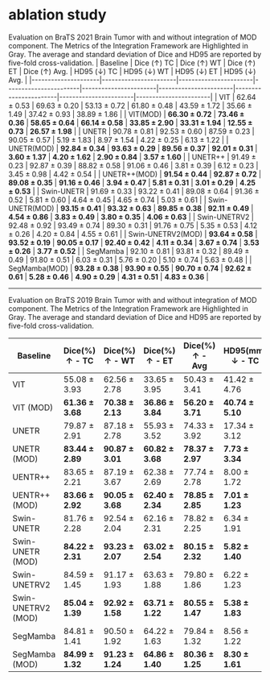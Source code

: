 # ablation study

Evaluation on BraTS 2021 Brain Tumor with and without integration of MOD component. The Metrics of the Integration Framework are Highlighted in Gray. The average and standard deviation of Dice and HD95 are reported by five-fold cross-validation.
| Baseline           | Dice (↑) TC           | Dice (↑) WT           | Dice (↑) ET           | Dice (↑) Avg.         | HD95 (↓) TC          | HD95 (↓) WT          | HD95 (↓) ET          | HD95 (↓) Avg.        |
|---------------------|-----------------------|-----------------------|-----------------------|-----------------------|-----------------------|-----------------------|-----------------------|-----------------------|
| VIT                | 62.64 ± 0.53         | 69.63 ± 0.20         | 53.13 ± 0.72         | 61.80 ± 0.48         | 43.59 ± 1.72         | 35.66 ± 1.49         | 37.42 ± 0.93         | 38.89 ± 1.86         |
| VIT(MOD)           | **66.30 ± 0.72**     | **73.46 ± 0.36**     | **58.65 ± 0.64**     | **66.14 ± 0.58**     | **33.85 ± 2.90**     | **33.31 ± 1.94**     | **12.55 ± 0.73**     | **26.57 ± 1.98**     |
| UNETR              | 90.78 ± 0.81         | 92.53 ± 0.60         | 87.59 ± 0.23         | 90.05 ± 0.57         | 5.19 ± 1.83          | 8.97 ± 1.54          | 4.22 ± 0.25          | 6.13 ± 1.22          |
| UNETR(MOD)         | **92.84 ± 0.34**     | **93.63 ± 0.29**     | **89.56 ± 0.37**     | **92.01 ± 0.31**     | **3.60 ± 1.37**      | **4.20 ± 1.62**      | **2.90 ± 0.84**      | **3.57 ± 1.60**      |
| UNETR++            | 91.49 ± 0.23         | 92.87 ± 0.39         | 88.82 ± 0.58         | 91.06 ± 0.46         | 3.81 ± 0.39          | 6.12 ± 0.23          | 3.45 ± 0.98          | 4.42 ± 0.54          |
| UNETR++(MOD)       | **91.54 ± 0.44**     | **92.87 ± 0.72**     | **89.08 ± 0.35**     | **91.16 ± 0.46**     | **3.94 ± 0.47**      | **5.81 ± 0.31**      | **3.01 ± 0.29**      | **4.25 ± 0.53**      |
| Swin-UNETR         | 91.69 ± 0.33         | 93.22 ± 0.41         | 89.08 ± 0.64         | 91.36 ± 0.52         | 5.81 ± 0.60          | 4.64 ± 0.45          | 4.65 ± 0.74          | 5.03 ± 0.61          |
| Swin-UNETR(MOD)    | **93.15 ± 0.41**     | **93.32 ± 0.63**     | **89.85 ± 0.38**     | **92.11 ± 0.49**     | **4.54 ± 0.86**      | **3.83 ± 0.49**      | **3.80 ± 0.35**      | **4.06 ± 0.63**      |
| Swin-UNETRV2       | 92.48 ± 0.92         | 93.49 ± 0.74         | 89.30 ± 0.31         | 91.76 ± 0.75         | 5.35 ± 0.53          | 4.12 ± 0.26          | 4.20 ± 0.84          | 4.55 ± 0.61          |
| Swin-UNETRV2(MOD)  | **93.64 ± 0.58**     | **93.52 ± 0.19**     | **90.05 ± 0.17**     | **92.40 ± 0.42**     | **4.11 ± 0.34**      | **3.67 ± 0.74**      | **3.53 ± 0.26**      | **3.77 ± 0.52**      |
| SegMamba           | 92.10 ± 0.81         | 93.81 ± 0.32         | 89.49 ± 0.49         | 91.80 ± 0.51         | 6.03 ± 0.31          | 5.76 ± 0.20          | 5.10 ± 0.74          | 5.63 ± 0.48          |
| SegMamba(MOD)      | **93.28 ± 0.38**     | **93.90 ± 0.55**     | **90.70 ± 0.74**     | **92.62 ± 0.61**     | **5.28 ± 0.46**      | **4.90 ± 0.29**      | **4.31 ± 0.51**      | **4.83 ± 0.36**      |

---

Evaluation on BraTS 2019 Brain Tumor with and without integration of MOD component. The Metrics of the Integration Framework are Highlighted in Gray. The average and standard deviation of Dice and HD95 are reported by five-fold cross-validation.

| Baseline       | Dice(%) ↑ - TC          | Dice(%) ↑ - WT          | Dice(%) ↑ - ET          | Dice(%) ↑ - Avg          | HD95(mm) ↓ - TC         | HD95(mm) ↓ - WT         | HD95(mm) ↓ - ET         | HD95(mm) ↓ - Avg         |
|----------------|-------------------------|-------------------------|-------------------------|--------------------------|--------------------------|--------------------------|--------------------------|--------------------------|
| VIT            | 55.08 ± 3.93           | 62.56 ± 2.78           | 33.65 ± 3.95           | 50.43 ± 3.41            | 41.42 ± 4.76            | 44.89 ± 4.60            | 37.31 ± 2.94            | 41.20 ± 3.85            |
| VIT (MOD)      | **61.36 ± 3.68**       | **70.38 ± 2.13**       | **36.86 ± 3.84**       | **56.20 ± 3.71**        | **40.74 ± 5.10**        | **43.03 ± 4.38**        | **36.88 ± 2.46**        | **40.22 ± 3.77**        |
| UNETR          | 79.87 ± 2.91           | 87.18 ± 2.78           | 55.93 ± 3.52           | 74.33 ± 3.92            | 17.34 ± 3.12            | 19.74 ± 3.28            | 13.74 ± 2.86            | 16.94 ± 3.15            |
| UNETR (MOD)    | **83.44 ± 2.89**       | **90.87 ± 3.01**       | **60.82 ± 3.68**       | **78.37 ± 2.97**        | **7.73 ± 3.34**         | **15.37 ± 3.81**        | **9.44 ± 2.32**         | **10.84 ± 3.17**        |
| UENTR++        | 83.65 ± 2.21           | 87.19 ± 3.67           | 62.38 ± 2.69           | 77.74 ± 2.78            | 8.00 ± 1.72             | 6.99 ± 1.46             | 8.31 ± 3.10             | 7.76 ± 2.64             |
| UENTR++ (MOD)  | **83.66 ± 2.92**       | **90.05 ± 3.68**       | **62.40 ± 2.34**       | **78.85 ± 2.85**        | **7.01 ± 1.23**         | **5.91 ± 1.09**         | **8.43 ± 1.83**         | **7.11 ± 1.57**         |
| Swin-UNETR     | 81.76 ± 2.28           | 92.54 ± 2.04           | 62.16 ± 2.31           | 78.82 ± 2.25            | 6.34 ± 1.91             | 11.90 ± 2.06            | 7.95 ± 1.11             | 8.73 ± 1.67             |
| Swin-UNETR (MOD)| **84.22 ± 2.31**      | **93.23 ± 2.07**       | **63.02 ± 2.54**       | **80.15 ± 2.32**        | **5.82 ± 1.40**         | **6.36 ± 1.65**         | **7.11 ± 1.84**         | **6.43 ± 1.59**         |
| Swin-UNETRV2   | 84.59 ± 1.45           | 91.17 ± 1.93           | 63.63 ± 1.88           | 79.80 ± 1.86            | 6.22 ± 1.23             | 10.51 ± 1.57            | 7.12 ± 1.36             | 7.95 ± 1.40             |
| Swin-UNETRV2 (MOD)| **85.04 ± 1.39**    | **92.92 ± 1.58**       | **63.71 ± 1.22**       | **80.55 ± 1.47**        | **5.38 ± 1.83**         | **5.94 ± 0.99**         | **6.59 ± 1.65**         | **5.97 ± 1.46**         |
| SegMamba       | 84.81 ± 1.41           | 90.50 ± 1.92           | 64.22 ± 1.63           | 79.84 ± 1.32            | 8.56 ± 1.22             | 9.39 ± 0.47             | 8.10 ± 1.56             | 8.68 ± 1.45             |
| SegMamba (MOD) | **84.99 ± 1.32**       | **91.23 ± 1.24**       | **64.86 ± 1.40**       | **80.36 ± 1.25**        | **8.30 ± 1.61**         | **8.48 ± 1.37**         | **7.22 ± 1.29**         | **8.00 ± 1.52**         |
